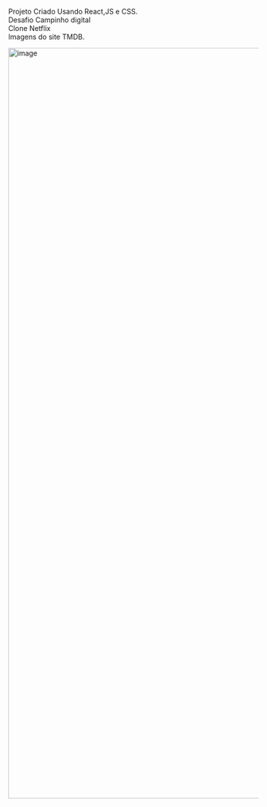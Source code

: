 Projeto Criado Usando React,JS e CSS.</br>
Desafio Campinho digital</br>
Clone Netflix</br>
Imagens do site TMDB.


<img width="1512" alt="image" src="https://github.com/AmorimFernandaS/clone-netflix/assets/97955985/080c2084-ab91-4160-abca-03f502d05a39">